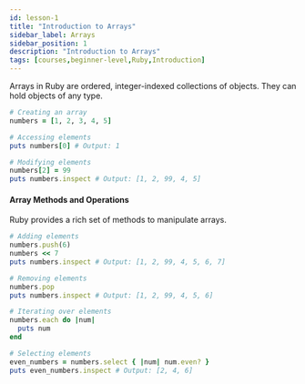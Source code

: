 ```yaml
---
id: lesson-1
title: "Introduction to Arrays"
sidebar_label: Arrays
sidebar_position: 1
description: "Introduction to Arrays"
tags: [courses,beginner-level,Ruby,Introduction]
--- 
```

 
Arrays in Ruby are ordered, integer-indexed collections of objects. They can hold objects of any type.

```ruby
# Creating an array
numbers = [1, 2, 3, 4, 5]

# Accessing elements
puts numbers[0] # Output: 1

# Modifying elements
numbers[2] = 99
puts numbers.inspect # Output: [1, 2, 99, 4, 5]
```

#### Array Methods and Operations
Ruby provides a rich set of methods to manipulate arrays.

```ruby
# Adding elements
numbers.push(6)
numbers << 7
puts numbers.inspect # Output: [1, 2, 99, 4, 5, 6, 7]

# Removing elements
numbers.pop
puts numbers.inspect # Output: [1, 2, 99, 4, 5, 6]

# Iterating over elements
numbers.each do |num|
  puts num
end

# Selecting elements
even_numbers = numbers.select { |num| num.even? }
puts even_numbers.inspect # Output: [2, 4, 6]
```